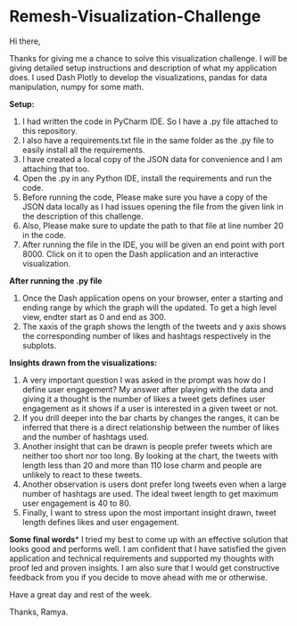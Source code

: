 # Remesh-Visualization-Challenge

Hi there,

Thanks for giving me a chance to solve this visualization challenge. I will be giving detailed setup instructions and description of what my application does. I used Dash Plotly to develop the visualizations, pandas for data manipulation, numpy for some math. 

**Setup:**

1. I had written the code in PyCharm IDE. So I have a .py file attached to this repository. 
2. I also have a requirements.txt file in the same folder as the .py file to easily install all the requirements.
3. I have created a local copy of the JSON data for convenience and I am attaching that too.
4. Open the .py in any Python IDE, install the requirements and run the code.
5. Before running the code, Please make sure you have a copy of the JSON data locally as I had issues opening the file from the given link in the description of this challenge. 
6. Also, Please make sure to update the path to that file at line number 20 in the code. 
7. After running the file in the IDE, you will be given an end point with port 8000. Click on it to open the Dash application and an interactive visualization. 

**After running the .py file**
1. Once the Dash application opens on your browser, enter a starting and ending range by which the graph will the updated. To get a high level view, endter start as 0 and end as 300. 
2. The xaxis of the graph shows the length of the tweets and y axis shows the corresponding number of likes and hashtags respectively in the subplots. 

**Insights drawn from the visualizations:**
1. A very important question I was asked in the prompt was how do I define user engagement? 
My answer after playing with the data and giving it a thought is the number of likes a tweet gets defines user engagement as it shows if a user is interested in a given tweet or not.
2. If you drill deeper into the bar charts by changes the ranges, it can be inferred that there is a direct relationship between the number of likes and the number of hashtags used. 
3. Another insight that can be drawn is people prefer tweets which are neither too short nor too long. By looking at the chart, the tweets with length less than 20 and more than 110 lose charm and people are unlikely to react to these tweets. 
4. Another observation is users dont prefer long tweets even when a large number of hashtags are used. The ideal tweet length to get maximum user engagement is 40 to 80. 
5. Finally, I want to stress upon the most important insight drawn, tweet length defines likes and user engagement. 

**Some final words***
I tried my best to come up with an effective solution that looks good and performs well. 
I am confident that I have satisfied the given application and technical requirements and supported my thoughts with proof led and proven insights. I am also sure that I would get constructive feedback from you if you decide to move ahead with me or otherwise. 


Have a great day and rest of the week.

Thanks,
Ramya.
